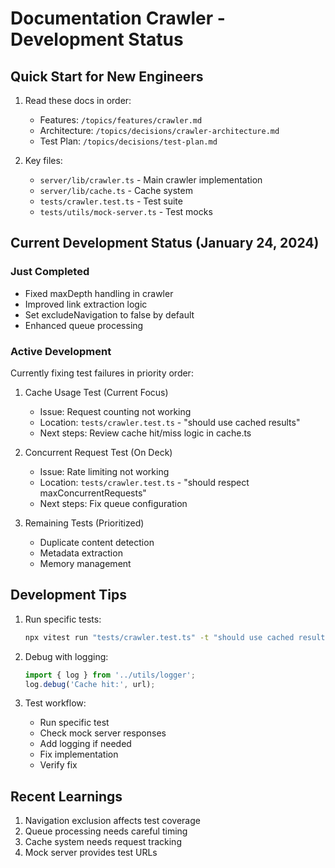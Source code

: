 # Documentation Crawler - Development Status

## Quick Start for New Engineers
1. Read these docs in order:
   - Features: `/topics/features/crawler.md`
   - Architecture: `/topics/decisions/crawler-architecture.md`
   - Test Plan: `/topics/decisions/test-plan.md`

2. Key files:
   - `server/lib/crawler.ts` - Main crawler implementation
   - `server/lib/cache.ts` - Cache system
   - `tests/crawler.test.ts` - Test suite
   - `tests/utils/mock-server.ts` - Test mocks

## Current Development Status (January 24, 2024)

### Just Completed
- Fixed maxDepth handling in crawler
- Improved link extraction logic
- Set excludeNavigation to false by default
- Enhanced queue processing

### Active Development
Currently fixing test failures in priority order:

1. Cache Usage Test (Current Focus)
   - Issue: Request counting not working
   - Location: `tests/crawler.test.ts` - "should use cached results"
   - Next steps: Review cache hit/miss logic in cache.ts

2. Concurrent Request Test (On Deck)
   - Issue: Rate limiting not working
   - Location: `tests/crawler.test.ts` - "should respect maxConcurrentRequests"
   - Next steps: Fix queue configuration

3. Remaining Tests (Prioritized)
   - Duplicate content detection
   - Metadata extraction
   - Memory management

## Development Tips
1. Run specific tests:
   ```bash
   npx vitest run "tests/crawler.test.ts" -t "should use cached results"
   ```

2. Debug with logging:
   ```typescript
   import { log } from '../utils/logger';
   log.debug('Cache hit:', url);
   ```

3. Test workflow:
   - Run specific test
   - Check mock server responses
   - Add logging if needed
   - Fix implementation
   - Verify fix

## Recent Learnings
1. Navigation exclusion affects test coverage
2. Queue processing needs careful timing
3. Cache system needs request tracking
4. Mock server provides test URLs 